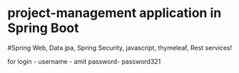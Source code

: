 # project-management application in Spring Boot
#Spring Web, Data jpa, Spring Security, javascript, thymeleaf, Rest services!

for login - username - amit
            password- password321
